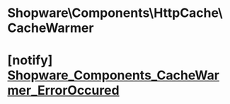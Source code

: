 # Shopware\Components\HttpCache\CacheWarmer

# [notify] [Shopware_Components_CacheWarmer_ErrorOccured](https://github.com/shopware/shopware/blob/5.6/engine/Shopware/Components/HttpCache/CacheWarmer.php#L122)

